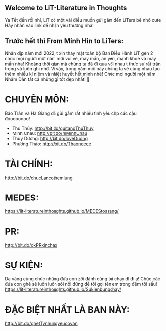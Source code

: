 ## Welcome to LiT-Literature in Thoughts
Ya Tết đến rồi nhỉ, LiT có một vài điều muốn gửi gắm đến LiTers bé nhỏ cute Hãy nhấn vào link để nhận yêu thương nha!

## Trước hết thì From Minh Hìn to LiTers:
Nhân dịp năm mới 2022, t xin thay mặt toàn bộ Ban Điều Hành LiT gen 2 chúc mọi người một năm mới vui vẻ, may mắn, an yên, mạnh khoẻ và may mắn nha! Khoảng thời gian mà chúng ta đã đi qua với nhau t thực sự rất trân trọng và luôn ghi nhớ. Vì vậy, trong năm mới này chúng ta sẽ cùng nhau tạo thêm nhiều kỉ niệm và nhiệt huyết hết mình nhé! Chúc mọi người một năm Nhâm Dần tất cả những gì tốt đẹp nhất! 💖

# CHUYÊN MÔN:
Bảo Trân và Hà Giang đã gửi gắm rất nhiều tình yêu chp các cậu đóooooooo!

- Thu Thủy: http://bit.do/guitangThuThuy 
- Minh Châu: http://bit.do/hiMinhChau 
- Thùy Dương: http://bit.do/loveDuong 
- Phương Thảo: http://bit.do/Thaoneeee 

# TÀI CHÍNH:
http://bit.do/chucLancothemlung 

# MEDES:
https://lit-literatureinthoughts.github.io/MEDEStoasang/ 

# PR:
http://bit.do/okPRxinchao 

# SỰ KIỆN:
Dạ vâng cùng chúc những đứa con zời đánh cùng tui chạy dl đi ạ! Chúc các đứa con ghẻ sẽ luôn luôn sôi nổi đừng để tôi gọi tên em trong đêm tôi sầu! https://lit-literatureinthoughts.github.io/Sukienbungchay/ 

# ĐẶC BIỆT NHẤT LÀ BAN NÀY:
http://bit.do/ghetTynhungyeucovan 
